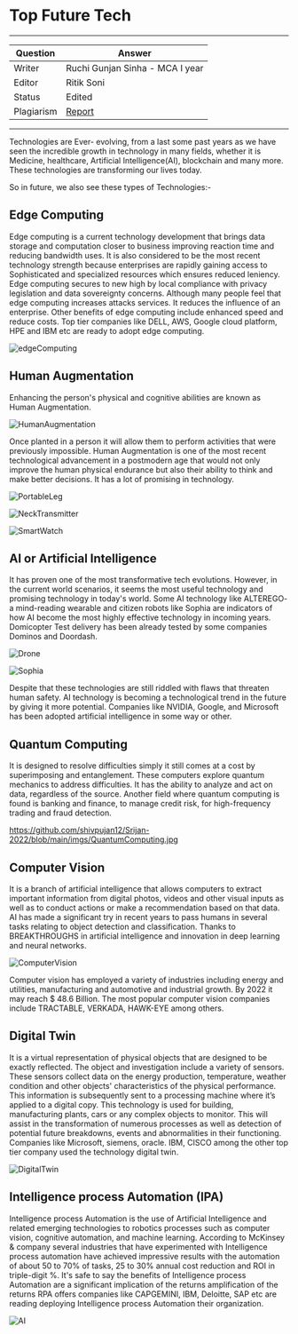# Top Future Tech

---

| Question   | Answer                                                            |
| ---------- | ----------------------------------------------------------------- |
| Writer     |Ruchi Gunjan Sinha - MCA I year |
| Editor     | Ritik Soni |
| Status     | Edited |
| Plagiarism |  [Report](https://github.com/shivpujan12/Srijan-2022/blob/main/articles/plagReports/)|

---

Technologies are Ever- evolving, from a last some past years as we have seen the incredible growth in technology in many fields, whether it is Medicine, healthcare, Artificial Intelligence(AI), blockchain and many more. These technologies are transforming our lives today.

So in future, we also see these types of Technologies:-

## Edge Computing 

Edge computing is a current technology development that brings data storage and computation closer to business improving reaction time and reducing bandwidth uses. It is also considered to be the most recent technology strength because enterprises are rapidly gaining access to Sophisticated and specialized resources which ensures reduced leniency. Edge computing secures to new high by local compliance with privacy legislation and data sovereignty concerns. Although many people feel that edge computing increases attacks services. It reduces the influence of an enterprise. Other benefits of edge computing include enhanced speed and reduce costs. Top tier companies like DELL, AWS, Google cloud platform, HPE and IBM etc are ready to adopt edge computing.

![edgeComputing](https://github.com/shivpujan12/Srijan-2022/blob/main/imgs/edgeComputing.png)

## Human Augmentation

Enhancing the person's physical and cognitive abilities are known as Human Augmentation.

![HumanAugmentation](https://github.com/shivpujan12/Srijan-2022/blob/main/imgs/HumanAugmentation.png)

Once planted in a person it will allow them to perform activities that were previously impossible. Human Augmentation is one of the most recent technological advancement in a postmodern age that would not only improve the human physical endurance but also their ability to think and make better decisions. It has a lot of promising in technology. 

![PortableLeg](https://github.com/shivpujan12/Srijan-2022/blob/main/imgs/PortableLeg.png)

![NeckTransmitter](https://github.com/shivpujan12/Srijan-2022/blob/main/imgs/NeckTransmitter.png)

![SmartWatch](https://github.com/shivpujan12/Srijan-2022/blob/main/imgs/SmartWatch.jpeg)

## AI or Artificial Intelligence

It has proven one of the most transformative tech evolutions. However, in the current world scenarios, it seems the most useful technology and promising technology in today's world. Some AI technology like ALTEREGO- a mind-reading wearable and citizen robots like Sophia are indicators of how AI become the most highly effective technology in incoming years. Domicopter Test delivery has been already tested by some companies Dominos and Doordash. 

![Drone](https://github.com/shivpujan12/Srijan-2022/blob/main/imgs/Drone.png)

![Sophia](https://github.com/shivpujan12/Srijan-2022/blob/main/imgs/Sophia.jpg)

Despite that these technologies are still riddled with flaws that threaten human safety. AI technology is becoming a technological trend in the future by giving it more potential. Companies like NVIDIA, Google, and Microsoft has been adopted artificial intelligence in some way or other.

## Quantum Computing
It is designed to resolve difficulties simply it still comes at a cost by superimposing and entanglement. These computers explore quantum mechanics to address difficulties. It has the ability to analyze and act on data, regardless of the source. Another field where quantum computing is found is banking and finance, to manage credit risk, for high-frequency trading and fraud detection.

https://github.com/shivpujan12/Srijan-2022/blob/main/imgs/QuantumComputing.jpg

## Computer Vision
It is a branch of artificial intelligence that allows computers to extract important information from digital photos, videos and other visual inputs as well as to conduct actions or make a recommendation based on that data. AI has made a significant try in recent years to pass humans in several tasks relating to object detection and classification. Thanks to  BREAKTHROUGHS in artificial intelligence and innovation in deep learning and neural networks.

![ComputerVision](https://github.com/shivpujan12/Srijan-2022/blob/main/imgs/ComputerVision.jpg)

Computer vision has employed a variety of industries including energy and utilities, manufacturing and automotive and industrial growth. By  2022 it may reach $ 48.6 Billion.  The most popular computer vision companies include TRACTABLE, VERKADA, HAWK-EYE among others.

## Digital Twin
It is a virtual representation of physical objects that are designed to be exactly reflected. The object and investigation include a variety of sensors. These sensors collect data on the energy production, temperature, weather condition and other objects' characteristics of the physical performance. This information is subsequently sent to a processing machine where it’s applied to a digital copy. This technology is used for building, manufacturing plants, cars or any complex objects to monitor. This will assist in the transformation of numerous processes as well as detection of potential future breakdowns, events and abnormalities in their functioning. Companies like Microsoft, siemens, oracle. IBM, CISCO among the other top tier company used the technology digital twin.

![DigitalTwin](https://github.com/shivpujan12/Srijan-2022/blob/main/imgs/DigitalTwin.jpg)

## Intelligence process Automation (IPA)

Intelligence process Automation is the use of Artificial Intelligence and related emerging technologies to robotics processes such as computer vision, cognitive automation, and machine learning. According to McKinsey & company several industries that have experimented with Intelligence process automation have achieved impressive results with the automation of about 50 to 70% of tasks, 25 to 30% annual cost reduction and ROI in triple-digit %. It's safe to say the benefits of Intelligence process Automation are a significant implication of the returns amplification of the returns RPA offers companies like CAPGEMINI, IBM, Deloitte, SAP etc are reading deploying Intelligence process Automation their organization.

![AI](https://github.com/shivpujan12/Srijan-2022/blob/main/imgs/AI.png)
